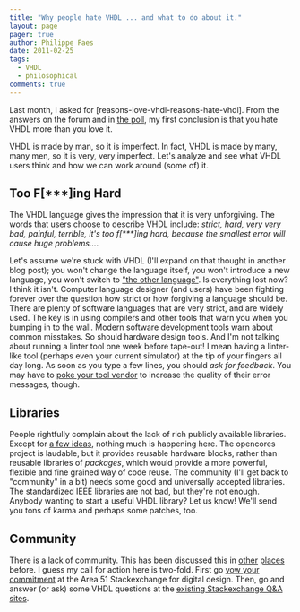 ```yaml
---
title: "Why people hate VHDL ... and what to do about it."
layout: page 
pager: true
author: Philippe Faes
date: 2011-02-25
tags: 
  - VHDL
  - philosophical
comments: true
---
```

Last month, I asked for [reasons-love-vhdl-reasons-hate-vhdl]. From the answers on the forum and in <a href="http://kiss.ly/h2IGY9">the poll</a>, my first conclusion is that you hate VHDL more than you love it. 

VHDL is made by man, so it is imperfect. In fact, VHDL is made by many, many men, so it is very, very imperfect. Let's analyze and see what VHDL users think and how we can work around (some of) it.

## Too F\[\*\*\*\]ing Hard

The VHDL language gives the impression that it is very unforgiving. The words that users choose to describe VHDL include: <em>strict, hard, very very bad, painful, terrible, it's too f\[\*\*\*\]ing hard, because the smallest error will cause huge problems...</em>.  

Let's assume we're stuck with VHDL (I'll expand on that thought in another blog post); you won't change the language itself, you won't introduce a new language, you won't switch to <a href="http://en.wikipedia.org/wiki/Verilog">"the other language"</a>. Is everything lost now? I think it isn't. Computer language designer (and users) have been fighting forever over the question how strict or how forgiving a language should be. There are plenty of software languages that are very strict, and are widely used. The key is in using compilers and other tools that warn you when you bumping in to the wall. Modern software development tools warn about common misstakes. So should hardware design tools. And I'm not talking about running a linter tool one week before tape-out! I mean having a linter-like tool (perhaps even your current simulator) at the tip of your fingers all day long. As soon as you type a few lines, you should <em>ask for feedback</em>. You may have to <a href="/tech/vhdl-recursion-and-useful-error-messages.html">poke your tool vendor</a> to increase the quality of their error messages, though.

## Libraries

People rightfully complain about the lack of rich publicly available libraries. Except for <a href="http://www.tekphile.com/2010/12/where-is-vhdls-jquery/">a few ideas</a>, nothing much is happening here. The opencores project is laudable, but it provides reusable hardware blocks, rather than reusable libraries of <em>packages</em>, which would provide a more powerful, flexible and fine grained way of code reuse. The community (I'll get back to "community" in a bit) needs some good and universally accepted libraries. The standardized IEEE libraries are not bad, but they're not enough. Anybody wanting to start a useful VHDL library? Let us know! We'll send you tons of karma and perhaps some patches, too.

## Community

There is a lack of community. This has been discussed this in <a href="/opinion/jan/most-needed-eda-innovation.html">other</a> <a href="/opinion/state-logic-design-internet-communities.html">places</a> before. I guess my call for action here is two-fold. First go <a href="http://area51.stackexchange.com/proposals/20632/programmable-logic-and-fpga-design">vow your commitment</a> at the Area 51 Stackexchange for digital design. Then, go and answer (or ask) some VHDL questions at the <a href="http://stackexchange.com/tagsets/5287/my-tags">existing Stackexchange Q&A sites</a>.
